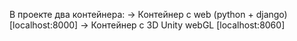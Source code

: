 В проекте два контейнера:
    -> Контейнер с web (python + django) [localhost:8000]
    -> Контейнер с 3D Unity webGL [localhost:8060]